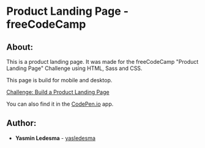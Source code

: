 Product Landing Page - freeCodeCamp
==========

About:
----------
This is a product landing page. It was made for the freeCodeCamp "Product Landing Page" Challenge using HTML, Sass and CSS. 

This page is build for mobile and desktop.

[Challenge: Build a Product Landing Page](https://www.freecodecamp.org/learn/responsive-web-design/responsive-web-design-projects/build-a-product-landing-page)

You can also find it in the [CodePen.io](https://codepen.io/HiddenOgre28/pen/QWgQJgK?editors=1100) app.

Author:
----------
* **Yasmin Ledesma**  -  [yasledesma](https://github.com/yasledesma)
